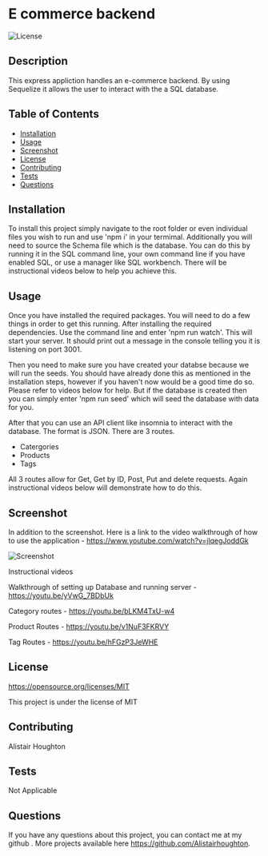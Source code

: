 # E commerce backend 

![License](https://img.shields.io/badge/License-MIT-blue.svg)

## Description

This express appliction handles an e-commerce backend. By using Sequelize it allows the user to interact with the a SQL database.  



## Table of Contents

- [Installation](#installation)
- [Usage](#usage)
- [Screenshot](https://i.gyazo.com/38dbd2728b672d75b0440880f8d41d8b.png)
- [License](#license)
- [Contributing](#contributing)
- [Tests](#tests)
- [Questions](#questions)

## Installation

To install this project simply navigate to the root folder or even individual files you wish to run and use 'npm i' in your termimal. Additionally you will need to source the Schema file which is the database. You can do this by running it in the SQL command line, your own command line if you have enabled SQL, or use a manager like SQL workbench. 
There will be instructional videos below to help you achieve this. 

## Usage

Once you have installed the required packages. You will need to do a few things in order to get this running. After installing the required dependencies. Use the command line and enter 'npm run watch'. This will start your server. It should print out a message in the console telling you it is listening on port 3001. 

Then you need to make sure you have created your databse because we will run the seeds. You should have already done this as mentioned in the installation steps, however if you haven't now would be a good time do so. Please refer to videos below for help. But if the database is created then you can simply enter 'npm run seed' which will seed the database with data for you. 

After that you can use an API client like insomnia to interact with the database. The format is JSON. There are 3 routes. 

- Catergories
- Products
- Tags

All 3 routes allow for Get, Get by ID, Post, Put and delete requests. Again instructional videos below will demonstrate how to do this. 

## Screenshot

In addition to the screenshot. Here is a link to the video walkthrough of how to use the application - https://www.youtube.com/watch?v=jlqegJoddGk

![Screenshot](https://i.gyazo.com/05bdec0a98e884026a8b32cee2ef93e4.png)

Instructional videos 

Walkthrough of setting up Database and running server - https://youtu.be/yVwG_7BDbUk

Category routes - https://youtu.be/bLKM4TxU-w4

Product Routes - https://youtu.be/v1NuF3FKRVY

Tag Routes - https://youtu.be/hFGzP3JeWHE

## License

https://opensource.org/licenses/MIT

This project is under the license of MIT

## Contributing

Alistair Houghton

## Tests

Not Applicable 

## Questions

If you have any questions about this project, you can contact me at my github . More projects available here https://github.com/Alistairhoughton.
